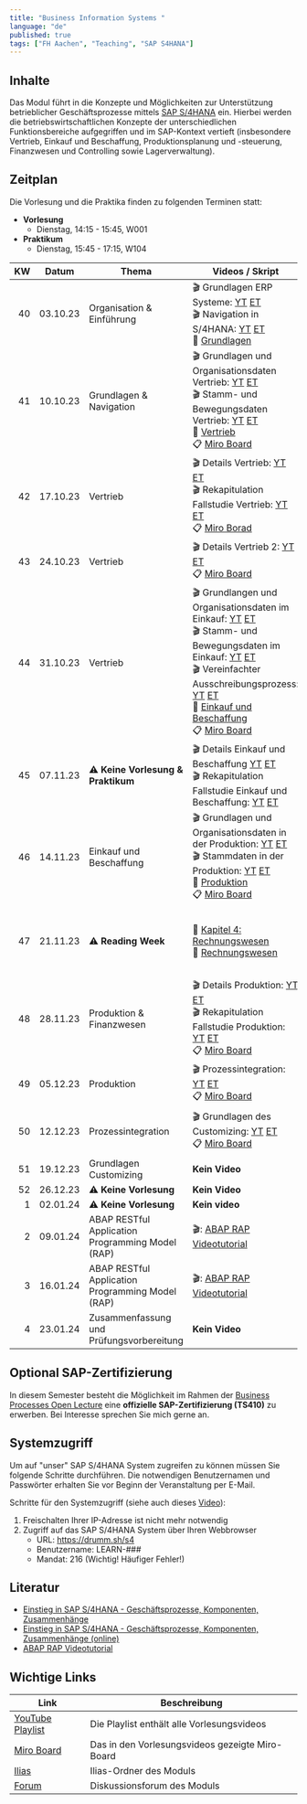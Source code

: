 ```yaml
---
title: "Business Information Systems "
language: "de"
published: true
tags: ["FH Aachen", "Teaching", "SAP S4HANA"]
---
```


## Inhalte

Das Modul führt in die Konzepte und Möglichkeiten zur Unterstützung
betrieblicher Geschäftsprozesse mittels
[SAP S/4HANA](https://www.sap.com/products/s4hana-erp.html) ein.
Hierbei werden die betriebswirtschaftlichen Konzepte der unterschiedlichen
Funktionsbereiche aufgegriffen und im SAP-Kontext vertieft
(insbesondere Vertrieb, Einkauf und Beschaffung,
Produktionsplanung und -steuerung, Finanzwesen und Controlling sowie Lagerverwaltung).

## Zeitplan

Die Vorlesung und die Praktika finden zu folgenden Terminen statt:

- **Vorlesung**
  - Dienstag, 14:15 - 15:45, W001
- **Praktikum**
  - Dienstag, 15:45 - 17:15, W104

|  KW | Datum    | Thema                                            | Videos / Skript                                                                                                                                                                                                                                                                                                                                                                                                                                                                                                                                                                                                          | Praktikum                                                                                                                                                                                                                        | Selbsttest                                                                                                                                                |
| --: | -------- | ------------------------------------------------ | ------------------------------------------------------------------------------------------------------------------------------------------------------------------------------------------------------------------------------------------------------------------------------------------------------------------------------------------------------------------------------------------------------------------------------------------------------------------------------------------------------------------------------------------------------------------------------------------------------------------------ | -------------------------------------------------------------------------------------------------------------------------------------------------------------------------------------------------------------------------------- | --------------------------------------------------------------------------------------------------------------------------------------------------------- |
|  40 | 03.10.23 | Organisation & Einführung                        | 🎬 Grundlagen ERP Systeme: [YT](https://youtu.be/UC1czfAo_NM) [ET](https://et.training/dashboard/product/video/1103/details/737888307) <br/> 🎬 Navigation in S/4HANA: [YT](https://youtu.be/Hf0zsjag7e8) [ET](https://et.training/dashboard/product/video/1103/details/737885409) <br/> 📕 [Grundlagen](sap_in_der_praxis_and_bis/01_grundlagen.pdf)                                                                                                                                                                                                                                                                    | ✅: [Fallstudie Navigation](sap_in_der_praxis_and_bis/case_study_navigation.pdf) <br/> 📗: [Global Bike Story](sap_in_der_praxis_and_bis/global_bike_story.pdf)                                                                  | ⁉️: [ERP-Systeme](https://quizizz.com/embed/quiz/61546f1f09d317001ea1e21a) <br/>⁉️: [Navigation](https://quizizz.com/embed/quiz/61546abd3dc795001eb80745) |
|  41 | 10.10.23 | Grundlagen & Navigation                          | 🎬 Grundlagen und Organisationsdaten Vertrieb: [YT](https://youtu.be/kKLhCDz-0O0) [ET](https://et.training/dashboard/product/video/1103/details/737883287)<br/>🎬 Stamm- und Bewegungsdaten Vertrieb: [YT](https://youtu.be/qyHaVjo5aag) [ET](https://et.training/dashboard/product/video/1103/details/737881682)<br/> 📕 [Vertrieb](sap_in_der_praxis_and_bis/02_vertrieb.pdf) <br/>📋 [Miro Board](https://miro.com/app/board/uXjVNcJW1sA=/)                                                                                                                                                                           | ✅: [Fallstudie Vertrieb](sap_in_der_praxis_and_bis/case_study_sales.pdf)                                                                                                                                                        | ⁉️: [Vertrieb](https://quizizz.com/embed/quiz/5f78d2bffcf584001b7d464e)                                                                                   |
|  42 | 17.10.23 | Vertrieb                                         | 🎬 Details Vertrieb: [YT](https://youtu.be/gQ42MlvmK2Y) [ET](https://et.training/dashboard/product/video/1103/details/737878561)<br/> 🎬 Rekapitulation Fallstudie Vertrieb: [YT](https://youtu.be/8T-lNb6DNqo) [ET](https://et.training/dashboard/product/video/1103/details/737877172)</br>📋 [Miro Borad](https://miro.com/app/board/uXjVNZ0iCuo=/)                                                                                                                                                                                                                                                                   | ✅: [Praxisfall Vertrieb 1](sap_in_der_praxis_and_bis/tutorial_sales_1.pdf)                                                                                                                                                      | ⁉️: [Details Vertrieb](https://quizizz.com/embed/quiz/61669fc8e4831f001d10c541)                                                                           |
|  43 | 24.10.23 | Vertrieb                                         | 🎬 Details Vertrieb 2: [YT](https://youtu.be/9CmiR8WV1V0) [ET](https://et.training/dashboard/product/video/1103/details/737875249)</br> 📋 [Miro Board](https://miro.com/app/board/uXjVNWikwzM=/)                                                                                                                                                                                                                                                                                                                                                                                                                        | ✅: [Praxisfall Vertrieb 2](sap_in_der_praxis_and_bis/tutorial_sales_2.pdf)                                                                                                                                                      |                                                                                                                                                           |
|  44 | 31.10.23 | Vertrieb                                         | 🎬 Grundlangen und Organisationsdaten im Einkauf: [YT](https://youtu.be/-BBgqO-JAwI) [ET](https://et.training/dashboard/product/video/1103/details/737874085)<br/>🎬 Stamm- und Bewegungsdaten im Einkauf: [YT](https://youtu.be/5XBIjopvC08) [ET](https://et.training/dashboard/product/video/1103/details/737872986)</br>🎬 Vereinfachter Ausschreibungsprozess: [YT](https://youtu.be/UQPu0Srbsow) [ET](https://et.training/dashboard/product/video/1103/details/737871992)</br>📕 [Einkauf und Beschaffung](sap_in_der_praxis_and_bis/03_einkauf.pdf)</br> 📋 [Miro Board](https://miro.com/app/board/uXjVNUFawIk=/) | ✅: [Fallstudie Einkauf und Beschaffung](sap_in_der_praxis_and_bis/case_study_sourcing.pdf)                                                                                                                                      |                                                                                                                                                           |
|  45 | 07.11.23 | ⚠️ **Keine Vorlesung & Praktikum**               | 🎬 Details Einkauf und Beschaffung [YT](https://youtu.be/LWo21SR3mms) [ET](https://et.training/dashboard/product/video/1103/details/737870009) <br/> 🎬 Rekapitulation Fallstudie Einkauf und Beschaffung: [YT](https://youtu.be/zXCaHlW06Tk) [ET](https://et.training/dashboard/product/video/1103/details/737869094)                                                                                                                                                                                                                                                                                                   | ✅: [Praxisfall Einkauf und Beschaffung](sap_in_der_praxis_and_bis/tutorial_sourcing.pdf)                                                                                                                                        | ⁉️: [Quiz](https://quizizz.com/embed/quiz/6180353c437684001df318b8)                                                                                       |
|  46 | 14.11.23 | Einkauf und Beschaffung                          | 🎬 Grundlagen und Organisationsdaten in der Produktion: [YT](https://youtu.be/aizQCCbfL10) [ET](https://et.training/dashboard/product/video/1103/details/737867694) <br/> 🎬 Stammdaten in der Produktion: [YT](https://youtu.be/F7L6891WXPY) [ET](https://et.training/dashboard/product/video/1103/details/737864361) <br/>📕 [Produktion](sap_in_der_praxis_and_bis/05_produktion.pdf) </br> 📋 [Miro Board](https://miro.com/app/board/uXjVNPWwEOk=/)                                                                                                                                                                 | ✅: [Fallstudie Produktion](sap_in_der_praxis_and_bis/case_study_production.pdf)                                                                                                                                                 |                                                                                                                                                           |
|  47 | 21.11.23 | ⚠️ **Reading Week**                              | 📕 [Kapitel 4: Rechnungswesen](https://ebookcentral.proquest.com/lib/aachen/reader.action?docID=7132812&ppg=277) <br/> 📕 [Rechnungswesen](sap_in_der_praxis_and_bis/04_rechnungswesen.pdf)                                                                                                                                                                                                                                                                                                                                                                                                                              | ✅: [Fallstudie FI-AP](sap_in_der_praxis_and_bis/case_study_fi_ap.pdf)<br/> ✅: [Fallstudie FI-AR](sap_in_der_praxis_and_bis/case_study_fi_ar.pdf)<br/> ✅: [Fallstudie CO-CCA](sap_in_der_praxis_and_bis/case_study_co_cca.pdf) | ⁉️: [Quiz](https://quizizz.com/embed/quiz/60b4bab610b679001cc1895b)                                                                                       |
|  48 | 28.11.23 | Produktion & Finanzwesen                         | 🎬 Details Produktion: [YT](https://youtu.be/0dgUvE5MghI) [ET](https://et.training/dashboard/product/video/1103/details/737857463)<br/> 🎬 Rekapitulation Fallstudie Produktion: [YT](https://youtu.be/_1Snnqouh7k) [ET](https://et.training/dashboard/product/video/1103/details/737856117) </br> 📋 [Miro Board](https://miro.com/app/board/uXjVNJq7XVQ=/)                                                                                                                                                                                                                                                             | ✅: [Praxisfall Produktion](sap_in_der_praxis_and_bis/tutorial_production.pdf)                                                                                                                                                   | ⁉️: [Quiz](https://quizizz.com/embed/quiz/61a343c4a643f7001d795cc7)                                                                                       |
|  49 | 05.12.23 | Produktion                                       | 🎬 Prozessintegration: [YT](https://youtu.be/PGIJz-mIL2s) [ET](https://et.training/dashboard/product/video/1103/details/737846766) </br> 📋 [Miro Board](https://miro.com/app/board/uXjVNGwjBZg=/)                                                                                                                                                                                                                                                                                                                                                                                                                       | ✅: [Praxisfall Prozessintegration](sap_in_der_praxis_and_bis/tutorial_process_integration.pdf)                                                                                                                                  |                                                                                                                                                           |
|  50 | 12.12.23 | Prozessintegration                               | 🎬 Grundlagen des Customizing: [YT](https://youtu.be/n2CO5wT8DMc) [ET](https://et.training/dashboard/product/video/1103/details/805598122) </br> 📋 [Miro Board](https://miro.com/app/board/uXjVNDsa9Vs=/)                                                                                                                                                                                                                                                                                                                                                                                                               | ✅: Zusätzlichen Praktikum zum [Praxisfall Prozessintegration](sap_in_der_praxis_and_bis/tutorial_process_integration.pdf)                                                                                                       | ⁉️: [Quiz](https://quizizz.com/embed/quiz/64884a5bba48ab001dbe7054)                                                                                       |
|  51 | 19.12.23 | Grundlagen Customizing                           | **Kein Video**                                                                                                                                                                                                                                                                                                                                                                                                                                                                                                                                                                                                           | **Kein Praktikum**                                                                                                                                                                                                               |                                                                                                                                                           |
|  52 | 26.12.23 | ⚠️ **Keine Vorlesung**                           | **Kein Video**                                                                                                                                                                                                                                                                                                                                                                                                                                                                                                                                                                                                           | **Kein Praktikum**                                                                                                                                                                                                               |                                                                                                                                                           |
|   1 | 02.01.24 | ⚠️ **Keine Vorlesung**                           | **Kein video**                                                                                                                                                                                                                                                                                                                                                                                                                                                                                                                                                                                                           | **Kein Praktikum**                                                                                                                                                                                                               |                                                                                                                                                           |
|   2 | 09.01.24 | ABAP RESTful Application Programming Model (RAP) | 🎬: [ABAP RAP Videotutorial](https://et.training/dashboard/product/video/1233)                                                                                                                                                                                                                                                                                                                                                                                                                                                                                                                                           |                                                                                                                                                                                                                                  |                                                                                                                                                           |
|   3 | 16.01.24 | ABAP RESTful Application Programming Model (RAP) | 🎬: [ABAP RAP Videotutorial](https://et.training/dashboard/product/video/1233)                                                                                                                                                                                                                                                                                                                                                                                                                                                                                                                                           |                                                                                                                                                                                                                                  |                                                                                                                                                           |
|   4 | 23.01.24 | Zusammenfassung und Prüfungsvorbereitung         | **Kein Video**                                                                                                                                                                                                                                                                                                                                                                                                                                                                                                                                                                                                           | **Kein Praktikum**                                                                                                                                                                                                               |                                                                                                                                                           |

## Optional SAP-Zertifizierung

In diesem Semester besteht die Möglichkeit im Rahmen der [Business Processes Open Lecture](https://events.sap.com/open-lecture-2023) eine
**offizielle SAP-Zertifizierung (TS410)** zu erwerben. Bei Interesse sprechen Sie mich gerne an.

## Systemzugriff

Um auf "unser" SAP S/4HANA System zugreifen zu können müssen Sie folgende Schritte
durchführen. Die notwendigen Benutzernamen und Passwörter erhalten Sie vor
Beginn der Veranstaltung per E-Mail.

Schritte für den Systemzugriff (siehe auch dieses [Video](https://youtu.be/kibeQuMlYKQ)):

1. Freischalten Ihrer IP-Adresse ist nicht mehr notwendig
2. Zugriff auf das SAP S/4HANA System über Ihren Webbrowser
   - URL: https://drumm.sh/s4
   - Benutzername: LEARN-###
   - Mandat: 216 (Wichtig! Häufiger Fehler!)

## Literatur

- [Einstieg in SAP S/4HANA - Geschäftsprozesse, Komponenten, Zusammenhänge](https://www.rheinwerk-verlag.de/einstieg-in-sap-s4hana/)
- [Einstieg in SAP S/4HANA - Geschäftsprozesse, Komponenten, Zusammenhänge (online)](https://ebookcentral.proquest.com/lib/aachen/detail.action?docID=7132812)
- [ABAP RAP Videotutorial](https://et.training/dashboard/product/video/1233)

## Wichtige Links

| Link                                                                  | Beschreibung                                    |
| --------------------------------------------------------------------- | ----------------------------------------------- |
| [YouTube Playlist](https://drumm.sh/yt/s4)                            | Die Playlist enthält alle Vorlesungsvideos      |
| [Miro Board](https://miro.com/app/board/o9J_lvLhjsk=/)                | Das in den Vorlesungsvideos gezeigte Miro-Board |
| [Ilias](https://www.ili.fh-aachen.de/goto_elearning_crs_1151470.html) | Ilias-Ordner des Moduls                         |
| [Forum](https://forum.drumm.sh)                                       | Diskussionsforum des Moduls                     |
